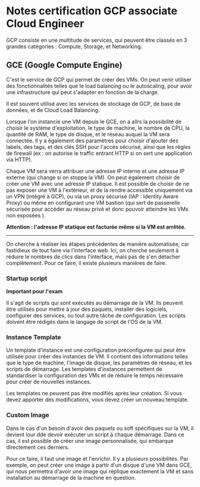 # Notes certification GCP associate Cloud Engineer  

GCP consiste en une multitude de services, qui peuvent être classés en 3 grandes catégories : Compute, Storage, et Networking.
## GCE (Google Compute Engine) 

C'est le service de GCP qui permet de créer des VMs.
On peut venir utiliser des fonctionnalités telles que le load balancing ou le autoscaling, pour avoir une infrastructure qui peut s'adapter en fonction de la charge.

Il est souvent utilisé avec les services de stockage de GCP, de base de données, et de Cloud Load Balancing.

Lorsque l'on instancie une VM depuis le GCE, on a allrs la possibilité de choisir le système d'exploitation, le type de machine, le nombre de CPU, la quantité de RAM, le type de disque, et le réseau auquel la VM sera connectée. Il y a également des paramètres pour choisir d'ajouter des labels, des tags, et des clés SSH pour l'accès sécurisé, ainsi que les règles de firewall (ex : on autorise le traffic entrant HTTP si on sert une application via HTTP).

Chaque VM sera verra attribuer une adresse IP interne et une adresse IP externe (qui change si on stoppe la VM). On peut également choisir de créer une VM avec une adresse IP statique.
Il est possible de choisir de ne pas exposer une VM à l'extérieur, et de la rendre accessible uniquement via un VPN (intégré à GCP), ou via un proxy sécurisé (IAP : Identity Aware Proxy) ou même en configurant une VM bastion (qui sert de passerelle sécurisée pour accéder au réseau privé et donc pouvoir atteindre les VMs non exposées ).

**Attention : l'adresse IP statique est facturée même si la VM est arrêtée.**

--- 

On cherche à réaliser les étapes précédentes de manière automatisée, car fastidieux de tout faire via l'interface web. Ici, on cherche seulement à réduire le nombres de clics dans l'interface, mais pas de s'en détacher complètement. Pour ce faire, il existe plusieurs manières de faire. 

### Startup script

**Important pour l'exam**

Il s'agit de scripts qui sont exécutés au démarrage de la VM. Ils peuvent être utilisés pour mettre à jour des paquets, installer des logiciels, configurer des services, ou tout autre tâche de configuration. Les scripts doivent être rédigés dans le langage de script de l'OS de la VM. 

### Instance Template

Un template d'instance est une configuration préconfigurée qui peut être utilisée pour créer des instances de VM. Il contient des informations telles que le type de machine, l'image de disque, les paramètres de réseau, et les scripts de démarrage. Les templates d'instances permettent de standardiser la configuration des VMs et de réduire le temps nécessaire pour créer de nouvelles instances. 

Les templates ne peuvent pas être modifiés après leur création. Si vous devez apporter des modifications, vous devez créer un nouveau template.

### Custom Image

Dans le cas d'un besoin d'avoir des paquets ou soft spécifiques sur la VM, il devient lour dde devoir exécuter un script à chaque démarrage. Dans ce cas, il est possible de créer une image personnalisée, qui embarque directement ces derniers.

Pour ce faire, il faut une image et l'enrichir. Il y a plusieurs possibilités. Par exemple, on peut créer une image à partir d'un disque d'une VM dans GCE, qui nous permettra d'avoir une image qui réplique exactement la VM et sans installation au démarrage de la machine en question.

